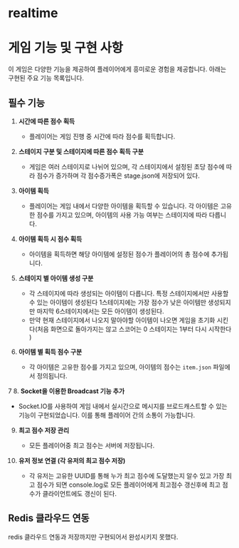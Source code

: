 # realtime

# 게임 기능 및 구현 사항

이 게임은 다양한 기능을 제공하여 플레이어에게 흥미로운 경험을 제공합니다. 아래는 구현된 주요 기능 목록입니다.

## 필수 기능

1. **시간에 따른 점수 획득**
   - 플레이어는 게임 진행 중 시간에 따라 점수를 획득합니다. 

2. **스테이지 구분 및 스테이지에 따른 점수 획득 구분**
   - 게임은 여러 스테이지로 나뉘어 있으며, 각 스테이지에서 설정된 초당 점수에 따라 점수가 증가하며 각 점수증가폭은 stage.json에 저장되어 있다.

3. **아이템 획득**
   - 플레이어는 게임 내에서 다양한 아이템을 획득할 수 있습니다. 각 아이템은 고유한 점수를 가지고 있으며, 아이템의 사용 가능 여부는 스테이지에 따라 다릅니다.

4. **아이템 획득 시 점수 획득**
   - 아이템을 획득하면 해당 아이템에 설정된 점수가 플레이어의 총 점수에 추가됩니다.

5. **스테이지 별 아이템 생성 구분**
   - 각 스테이지에 따라 생성되는 아이템이 다릅니다. 특정 스테이지에서만 사용할 수 있는 아이템이 생성된다 1스테이지에는 가장 점수가 낮은 아이템만 생성되지만 마지막 6스테이지에서는 모든 아이템이 생성된다.
   - 만약 현재 스테이지에서 나오지 말아야할 아이템이 나오면 게임을 초기화 시킨다(처음 화면으로 돌아가지는 않고 스코어는 0 스테이지는 1부터 다시 시작한다 )

6. **아이템 별 획득 점수 구분**
   - 각 아이템은 고유한 점수를 가지고 있으며, 아이템의 점수는 `item.json` 파일에서 정의됩니다.

7
8. **Socket을 이용한 Broadcast 기능 추가**
   - Socket.IO를 사용하여 게임 내에서 실시간으로 메시지를 브로드캐스트할 수 있는 기능이 구현되었습니다. 이를 통해 플레이어 간의 소통이 가능합니다.

9. **최고 점수 저장 관리**
   - 모든 플레이어중 최고 점수는 서버에 저장됩니다.

10. **유저 정보 연결 (각 유저의 최고 점수 저장)**
    - 각 유저는 고유한 UUID를 통해 누가 최고 점수에 도달했는지 알수 있고 가장 최고 점수가 되면 console.log로 모든 플레이어에게 최고점수 갱신후에 최고 점수가 클라이언트에도 갱신이 된다. 

## Redis 클라우드 연동

redis 클라우드 연동과 저장까지만 구현되어서 완성시키지 못했다.
